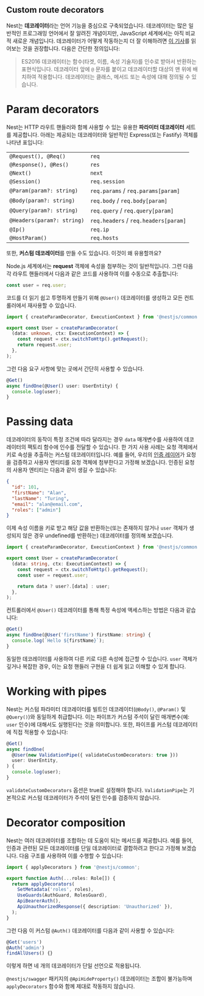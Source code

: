 ## Custom route decorators

Nest는 **데코레이터**라는 언어 기능을 중심으로 구축되었습니다. 데코레이터는 많은 일반적인 프로그래밍 언어에서 잘 알려진 개념이지만, JavaScript 세계에서는 아직 비교적 새로운 개념입니다. 데코레이터가 어떻게 작동하는지 더 잘 이해하려면 [이 기사](https://medium.com/google-developers/exploring-es7-decorators-76ecb65fb841)를 읽어보는 것을 권장합니다. 다음은 간단한 정의입니다:

<blockquote class="external">
  ES2016 데코레이터는 함수(타겟, 이름, 속성 기술자)를 인수로 받아서 반환하는 표현식입니다.
  데코레이터 앞에 <code>@</code> 문자를 붙이고 데코레이터할 대상의 맨 위에 배치하여 적용합니다.
  데코레이터는 클래스, 메서드 또는 속성에 대해 정의될 수 있습니다.
</blockquote>

# Param decorators

Nest는 HTTP 라우트 핸들러와 함께 사용할 수 있는 유용한 **파라미터 데코레이터** 세트를 제공합니다. 아래는 제공되는 데코레이터와 일반적인 Express(또는 Fastify) 객체를 나타낸 표입니다:

<table>
  <tbody>
    <tr>
      <td><code>@Request(), @Req()</code></td>
      <td><code>req</code></td>
    </tr>
    <tr>
      <td><code>@Response(), @Res()</code></td>
      <td><code>res</code></td>
    </tr>
    <tr>
      <td><code>@Next()</code></td>
      <td><code>next</code></td>
    </tr>
    <tr>
      <td><code>@Session()</code></td>
      <td><code>req.session</code></td>
    </tr>
    <tr>
      <td><code>@Param(param?: string)</code></td>
      <td><code>req.params</code> / <code>req.params[param]</code></td>
    </tr>
    <tr>
      <td><code>@Body(param?: string)</code></td>
      <td><code>req.body</code> / <code>req.body[param]</code></td>
    </tr>
    <tr>
      <td><code>@Query(param?: string)</code></td>
      <td><code>req.query</code> / <code>req.query[param]</code></td>
    </tr>
    <tr>
      <td><code>@Headers(param?: string)</code></td>
      <td><code>req.headers</code> / <code>req.headers[param]</code></td>
    </tr>
    <tr>
      <td><code>@Ip()</code></td>
      <td><code>req.ip</code></td>
    </tr>
    <tr>
      <td><code>@HostParam()</code></td>
      <td><code>req.hosts</code></td>
    </tr>
  </tbody>
</table>

또한, **커스텀 데코레이터**를 만들 수도 있습니다. 이것이 왜 유용할까요?

Node.js 세계에서는 **request** 객체에 속성을 첨부하는 것이 일반적입니다. 그런 다음 각 라우트 핸들러에서 다음과 같은 코드를 사용하여 이를 수동으로 추출합니다:

```typescript
const user = req.user;
```

코드를 더 읽기 쉽고 투명하게 만들기 위해 `@User()` 데코레이터를 생성하고 모든 컨트롤러에서 재사용할 수 있습니다.

```typescript
import { createParamDecorator, ExecutionContext } from '@nestjs/common';

export const User = createParamDecorator(
  (data: unknown, ctx: ExecutionContext) => {
    const request = ctx.switchToHttp().getRequest();
    return request.user;
  },
);
```

그런 다음 요구 사항에 맞는 곳에서 간단히 사용할 수 있습니다.

```typescript
@Get()
async findOne(@User() user: UserEntity) {
  console.log(user);
}
```

# Passing data

데코레이터의 동작이 특정 조건에 따라 달라지는 경우 `data` 매개변수를 사용하여 데코레이터의 팩토리 함수에 인수를 전달할 수 있습니다. 한 가지 사용 사례는 요청 객체에서 키로 속성을 추출하는 커스텀 데코레이터입니다. 예를 들어, 우리의 [인증 레이어](https://docs.nestjs.com/techniques/authentication#implementing-passport-strategies)가 요청을 검증하고 사용자 엔티티를 요청 객체에 첨부한다고 가정해 보겠습니다. 인증된 요청의 사용자 엔티티는 다음과 같이 생길 수 있습니다:

```json
{
  "id": 101,
  "firstName": "Alan",
  "lastName": "Turing",
  "email": "alan@email.com",
  "roles": ["admin"]
}
```

이제 속성 이름을 키로 받고 해당 값을 반환하는(또는 존재하지 않거나 `user` 객체가 생성되지 않은 경우 undefined를 반환하는) 데코레이터를 정의해 보겠습니다.

```typescript
import { createParamDecorator, ExecutionContext } from '@nestjs/common';

export const User = createParamDecorator(
  (data: string, ctx: ExecutionContext) => {
    const request = ctx.switchToHttp().getRequest();
    const user = request.user;

    return data ? user?.[data] : user;
  },
);
```

컨트롤러에서 `@User()` 데코레이터를 통해 특정 속성에 액세스하는 방법은 다음과 같습니다:

```typescript
@Get()
async findOne(@User('firstName') firstName: string) {
  console.log(`Hello ${firstName}`);
}
```

동일한 데코레이터를 사용하여 다른 키로 다른 속성에 접근할 수 있습니다. `user` 객체가 깊거나 복잡한 경우, 이는 요청 핸들러 구현을 더 쉽게 읽고 이해할 수 있게 합니다.

# Working with pipes

Nest는 커스텀 파라미터 데코레이터를 빌트인 데코레이터(`@Body()`, `@Param()` 및 `@Query()`)와 동일하게 취급합니다. 이는 파이프가 커스텀 주석이 달린 매개변수(예: `user` 인수)에 대해서도 실행된다는 것을 의미합니다. 또한, 파이프를 커스텀 데코레이터에 직접 적용할 수 있습니다:

```typescript
@Get()
async findOne(
  @User(new ValidationPipe({ validateCustomDecorators: true }))
  user: UserEntity,
) {
  console.log(user);
}
```

`validateCustomDecorators` 옵션은 true로 설정해야 합니다. `ValidationPipe`는 기본적으로 커스텀 데코레이터가 주석이 달린 인수를 검증하지 않습니다.

# Decorator composition

Nest는 여러 데코레이터를 조합하는 데 도움이 되는 메서드를 제공합니다. 예를 들어, 인증과 관련된 모든 데코레이터를 단일 데코레이터로 결합하려고 한다고 가정해 보겠습니다. 다음 구조를 사용하여 이를 수행할 수 있습니다:

```typescript
import { applyDecorators } from '@nestjs/common';

export function Auth(...roles: Role[]) {
  return applyDecorators(
    SetMetadata('roles', roles),
    UseGuards(AuthGuard, RolesGuard),
    ApiBearerAuth(),
    ApiUnauthorizedResponse({ description: 'Unauthorized' }),
  );
}
```

그런 다음 이 커스텀 `@Auth()` 데코레이터를 다음과 같이 사용할 수 있습니다:

```typescript
@Get('users')
@Auth('admin')
findAllUsers() {}
```

이렇게 하면 네 개의 데코레이터가 단일 선언으로 적용됩니다.

`@nestjs/swagger` 패키지의 `@ApiHideProperty()` 데코레이터는 조합이 불가능하며 `applyDecorators` 함수와 함께 제대로 작동하지 않습니다.
